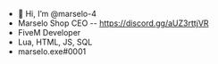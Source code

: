 - 👋 Hi, I’m @marselo-4
- Marselo Shop CEO -- https://discord.gg/aUZ3rttjVR
- FiveM Developer
- Lua, HTML, JS, SQL
- marselo.exe#0001
